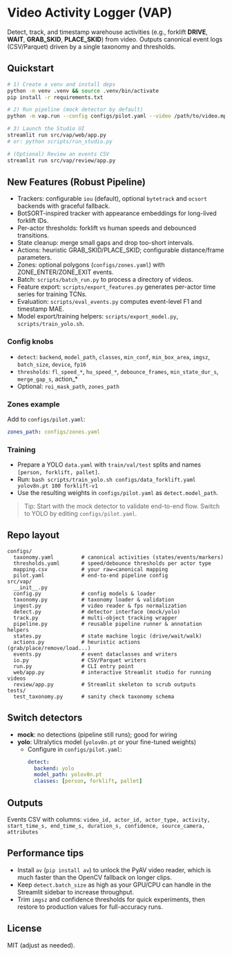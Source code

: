 # Video Activity Logger (VAP)

Detect, track, and timestamp warehouse activities (e.g., forklift **DRIVE**, **WAIT**, **GRAB_SKID**, **PLACE_SKID**) from video.
Outputs canonical event logs (CSV/Parquet) driven by a single taxonomy and thresholds.

## Quickstart
```bash
# 1) Create a venv and install deps
python -m venv .venv && source .venv/bin/activate
pip install -r requirements.txt

# 2) Run pipeline (mock detector by default)
python -m vap.run --config configs/pilot.yaml --video /path/to/video.mp4 --out outputs

# 3) Launch the Studio UI
streamlit run src/vap/web/app.py
# or: python scripts/run_studio.py

# (Optional) Review an events CSV
streamlit run src/vap/review/app.py
```

## New Features (Robust Pipeline)
- Trackers: configurable `iou` (default), optional `bytetrack` and `ocsort` backends with graceful fallback.
- BotSORT-inspired tracker with appearance embeddings for long-lived forklift IDs.
- Per-actor thresholds: forklift vs human speeds and debounced transitions.
- State cleanup: merge small gaps and drop too-short intervals.
- Actions: heuristic GRAB_SKID/PLACE_SKID; configurable distance/frame parameters.
- Zones: optional polygons (`configs/zones.yaml`) with ZONE_ENTER/ZONE_EXIT events.
- Batch: `scripts/batch_run.py` to process a directory of videos.
- Feature export: `scripts/export_features.py` generates per-actor time series for training TCNs.
- Evaluation: `scripts/eval_events.py` computes event-level F1 and timestamp MAE.
- Model export/training helpers: `scripts/export_model.py`, `scripts/train_yolo.sh`.

### Config knobs
- `detect`: `backend`, `model_path`, `classes`, `min_conf`, `min_box_area`, `imgsz`, `batch_size`, `device`, `fp16`
- `thresholds`: `fl_speed_*`, `hu_speed_*`, `debounce_frames`, `min_state_dur_s`, `merge_gap_s`, action_*
- Optional: `roi_mask_path`, `zones_path`

### Zones example
Add to `configs/pilot.yaml`:
```yaml
zones_path: configs/zones.yaml
```

### Training
- Prepare a YOLO `data.yaml` with `train/val/test` splits and names `[person, forklift, pallet]`.
- Run: `bash scripts/train_yolo.sh configs/data_forklift.yaml yolov8n.pt 100 forklift-v1`
- Use the resulting weights in `configs/pilot.yaml` as `detect.model_path`.

> Tip: Start with the mock detector to validate end-to-end flow. Switch to YOLO by editing `configs/pilot.yaml`.

## Repo layout
```
configs/
  taxonomy.yaml         # canonical activities (states/events/markers)
  thresholds.yaml       # speed/debounce thresholds per actor type
  mapping.csv           # your raw→canonical mapping
  pilot.yaml            # end-to-end pipeline config
src/vap/
  __init__.py
  config.py             # config models & loader
  taxonomy.py           # taxonomy loader & validation
  ingest.py             # video reader & fps normalization
  detect.py             # detector interface (mock/yolo)
  track.py              # multi-object tracking wrapper
  pipeline.py           # reusable pipeline runner & annotation helpers
  states.py             # state machine logic (drive/wait/walk)
  actions.py            # heuristic actions (grab/place/remove/load...)
  events.py             # event dataclasses and writers
  io.py                 # CSV/Parquet writers
  run.py                # CLI entry point
  web/app.py            # interactive Streamlit studio for running videos
  review/app.py         # Streamlit skeleton to scrub outputs
tests/
  test_taxonomy.py      # sanity check taxonomy schema
```

## Switch detectors
- **mock**: no detections (pipeline still runs); good for wiring
- **yolo**: Ultralytics model (`yolov8n.pt` or your fine-tuned weights)
  - Configure in `configs/pilot.yaml`:
    ```yaml
    detect:
      backend: yolo
      model_path: yolov8n.pt
      classes: [person, forklift, pallet]
    ```

## Outputs
Events CSV with columns:
`video_id, actor_id, actor_type, activity, start_time_s, end_time_s, duration_s, confidence, source_camera, attributes`

## Performance tips
- Install `av` (`pip install av`) to unlock the PyAV video reader, which is much faster than the OpenCV fallback on longer clips.
- Keep `detect.batch_size` as high as your GPU/CPU can handle in the Streamlit sidebar to increase throughput.
- Trim `imgsz` and confidence thresholds for quick experiments, then restore to production values for full-accuracy runs.

## License
MIT (adjust as needed).
